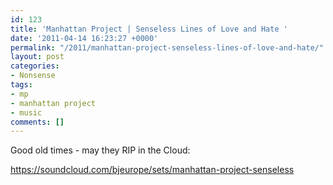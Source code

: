 ```yaml
---
id: 123
title: 'Manhattan Project | Senseless Lines of Love and Hate '
date: '2011-04-14 16:23:27 +0000'
permalink: "/2011/manhattan-project-senseless-lines-of-love-and-hate/"
layout: post
categories:
- Nonsense
tags:
- mp
- manhattan project
- music
comments: []
---
```

Good old times - may they RIP in the Cloud:

<https://soundcloud.com/bjeurope/sets/manhattan-project-senseless>